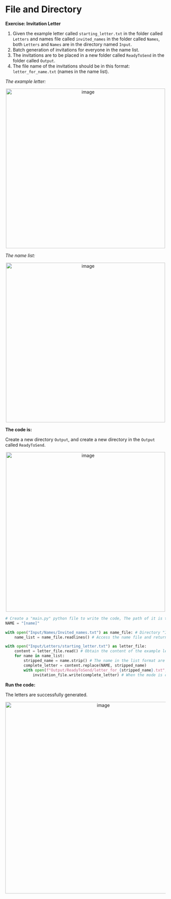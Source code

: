 # File and Directory

**Exercise: Invitation Letter**
1. Given the example letter called `starting_letter.txt` in the folder called `Letters` and names file called `invited_names` in the folder called `Names`, both `Letters` and `Names` are in the directory named `Input`.
2. Batch generation of invitations for everyone in the name list.
3. The invitations are to be placed in a new folder called `ReadyToSend` in the folder called `Output`.
4. The file name of the invitations should be in this format: `letter_for_name.txt` (names in the name list).

_The example letter:_

<div align=center>
<img width="500" alt="image" src="https://github.com/ShiyuFan0820/PythonLearningNote/assets/149340606/ad759f7c-8ece-4e45-b074-4846792b17be">
</div>

_The name list:_

<div align=center>
<img width="500" alt="image" src="https://github.com/ShiyuFan0820/PythonLearningNote/assets/149340606/ba220d75-66e7-460b-b358-0325e2fa4350">
</div>

**The code is:**

Create a new directory `Output`, and create a new directory in the `Output` called `ReadyToSend`.

<div align=center>
<img width="500" alt="image" src="https://github.com/ShiyuFan0820/PythonLearningNote/assets/149340606/cd5ec4a3-a0a0-4128-a656-95d88484978b">
</div>

```py
# Create a "main.py" python file to write the code, The path of it is the same with the "Input" and "Output".
NAME = "[name]"

with open("Input/Names/Invited_names.txt") as name_file: # Directory "Input" and the "main.py" are under the same directory the "./" can be omitted.
    name_list = name_file.readlines() # Access the name file and return the list format.

with open("Input/Letters/starting_letter.txt") as letter_file:
    content = letter_file.read() # Obtain the content of the example letter.
    for name in name_list:
        stripped_name = name.strip() # The name in the list format are automatically followed by a "/n" sign, so we need to just strip the name text from it.
        complete_letter = content.replace(NAME, stripped_name)
        with open(f"Output/ReadyToSend/letter_for_{stripped_name}.txt", mode="w") as invitation_file: 
            invitation_file.write(complete_letter) # When the mode is changed to "w", the text file will generate a new file if there is no file of the defined name, or replace everything with new content.

```

**Run the code:**

The letters are successfully generated.

<div align=center>
<img width="600" alt="image" src="https://github.com/ShiyuFan0820/PythonLearningNote/assets/149340606/131684af-7df9-4279-8ffd-2a845922a9ef">
</div>



